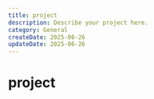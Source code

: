 ```yaml
---
title: project
description: Describe your project here.
category: General
createDate: 2025-06-26
updateDate: 2025-06-26
---
```


# project
